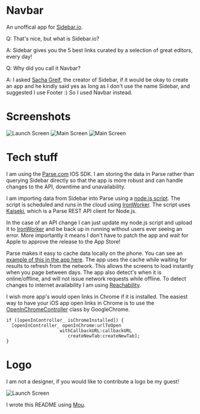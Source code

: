 Navbar
============

An unoffical app for [Sidebar.io](http://sidebar.io).

Q: That's nice, but what is Sidebar.io? 

A: Sidebar gives you the 5 best links curated by a selection of great editors, every day!

Q: Why did you call it Navbar?

A: I asked [Sacha Greif](http://), the creator of Sidebar, if it would be okay to create an app and he kindly said yes as long as I don't use the name Sidebar, and suggested I use Footer :) So I used Navbar instead.

Screenshots
=============

![Launch Screen](https://raw.github.com/superlogical/Navbar/master/PSD/screen-1.png)
![Main Screen](https://raw.github.com/superlogical/Navbar/master/PSD/screen-2.png)
![Main Screen](https://raw.github.com/superlogical/Navbar/master/PSD/screen-4.png)



Tech stuff
=============

I am using the [Parse.com][6] IOS SDK. I am storing the data in Parse rather than querying Sidebar directly so that the app is more robust and can handle changes to the API, downtime and unavailability. 

I am importing data from Sidebar into Parse using a [node.js script][0]. The script is scheduled and runs in the cloud using [IronWorker][5]. The script uses [Kaiseki][1], which is a Parse REST API client for Node.js.

In the case of an API change I can just update my node.js script and upload it to [IronWorker][5] and be back up in running without users ever seeing an error. More importantly it means I don't have to patch the app and wait for Apple to approve the release to the App Store!

Parse makes it easy to cache data locally on the phone. You can see an [example of this in the app here][3]. The app uses the cache while waiting for results to refresh from the network. This allows the screens to load instantly when you page between days. The app also detect's when it is online/offline, and will not issue network requests while offline. To detect changes to internet availability I am using [Reachability][4].

I wish more app's would open links in Chrome if it is installed. The easiest way to have your iOS app open links in Chrome is to use the [OpenInChromeController][7] class by GoogleChrome.

	if ([openInController_ isChromeInstalled]) {
	  [openInController_ openInChrome:urlToOpen
		                withCallbackURL:callbackURL
		                   createNewTab:createNewTab];
	}

Logo
============

I am not a designer, if you would like to contribute a logo be my guest!

![Launch Screen](https://raw.github.com/superlogical/Navbar/master/PSD/screen-3.png)



I wrote this README using [Mou][2].

[0]:https://github.com/superlogical/Navbar/blob/master/IronIo/worker.js
[1]:https://github.com/shiki/kaiseki
[2]:http://mouapp.com/donate/
[3]:https://github.com/superlogical/Navbar/blob/master/Navbar/PostsViewController.m#L189
[4]:https://github.com/tonymillion/Reachability
[5]:http://www.iron.io/worker
[6]:http://www.parse.com
[7]:https://github.com/GoogleChrome/OpenInChrome/blob/master/OpenInChromeController.h
[8]:http://sachagreif.com/



